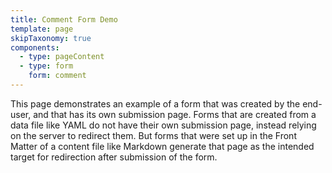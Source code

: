 ```yaml
---
title: Comment Form Demo
template: page
skipTaxonomy: true
components:
  - type: pageContent
  - type: form
    form: comment
---
```


This page demonstrates an example of a form that was created by the end-user, and that has its own submission page. 
Forms that are created from a data file like YAML do not have their own submission page, instead relying on the server
to redirect them. But forms that were set up in the Front Matter of a content file like Markdown generate that page as
the intended target for redirection after submission of the form. 